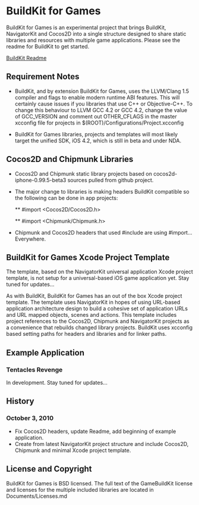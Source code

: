
# BuildKit for Games

BuildKit for Games is an experimental project that brings BuildKit, NavigatorKit and Cocos2D into a single structure designed to share static libraries and resources with multiple game applications. Please see the readme for BuildKit to get started.

[BuildKit Readme](http://github.com/davidmorford/BuildKit/blob/master/Readme.md)

## Requirement Notes

* BuildKit, and by extension BuildKit for Games, uses the LLVM/Clang 1.5 compiler and flags to enable modern runtime ABI features. This will certainly cause issues if you libraries that use C++ or Objective-C++. To change this behaviour  to LLVM GCC 4.2 or GCC 4.2, change the value of GCC_VERSION and comment out OTHER_CFLAGS in the master xcconfig file for projects in $(ROOT)/Configurations/Project.xcconfig

* BuildKit for Games libraries, projects and templates will most likely target the unified SDK, iOS 4.2, which is still in beta and under NDA.


## Cocos2D and Chipmunk Libraries

* Cocos2D and Chipmunk static library projects based on cocos2d-iphone-0.99.5-beta3 sources pulled from github project.

* The major change to libraries is making headers BuildKit compatible so the following can be done in app projects:

  ** #import <Cocos2D/Cocos2D.h>

  **  #import <Chipmunk/Chipmunk.h>

* Chipmunk and Cocos2D headers that used #include are using #import... Everywhere.


## BuildKit for Games Xcode Project Template

The template, based on the NavigatorKit universal application Xcode project template, is not setup for a universal-based iOS game application yet. Stay tuned for updates... 

As with BuildKit, BuildKit for Games has an out of the box Xcode project template. The template uses NavigatorKit in hopes of using URL-based application architecture design to build a cohesive set of application URLs and URL mapped objects, scenes and actions. This template includes project references to the Cocos2D, Chipmunk and NavigatorKit projects as a convenience that rebuilds changed library projects. BuildKit uses xcconfig based setting paths for headers and libraries and for linker paths.

## Example Application

### Tentacles Revenge

In development. Stay tuned for updates... 

 
## History

### October 3, 2010

* Fix Cocos2D headers, update Readme, add beginning of example application.
* Create from latest NavigatorKit project structure and include Cocos2D, Chipmunk and minimal Xcode project template.


## License and Copyright

BuildKit for Games is BSD licensed. The full text of the GameBuildKit license and licenses for the multiple included libraries are located in Documents/Licenses.md
